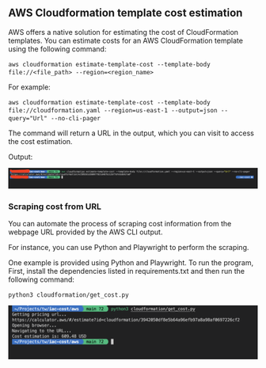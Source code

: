 ## AWS Cloudformation template cost estimation

AWS offers a native solution for estimating the cost of CloudFormation templates. You can estimate costs for an AWS CloudFormation template using the following command:

```shell
aws cloudformation estimate-template-cost --template-body file://<file_path> --region=<region_name>
```

For example:

```shell
aws cloudformation estimate-template-cost --template-body file://cloudformation.yaml --region=us-east-1 --output=json --query="Url" --no-cli-pager
```

The command will return a URL in the output, which you can visit to access the cost estimation.

Output:

![cloudformation cost estimation output](../assets/cloudformation-cost-output.png)

### Scraping cost from URL

You can automate the process of scraping cost information from the webpage URL provided by the AWS CLI output.

For instance, you can use Python and Playwright to perform the scraping.

One example is provided using Python and Playwright. To run the program, First, install the dependencies listed in requirements.txt and then run the following command:

```shell
python3 cloudformation/get_cost.py
```

![cloudformation cost estimation output using python](../assets/cloudformation_python_cost_estimation.png)
